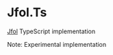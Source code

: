 # Jfol.Ts

[Jfol](https://github.com/MeilCli/Jfol) TypeScript implementation

Note: Experimental implementation
